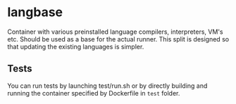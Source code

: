 # langbase
Container with various preinstalled language compilers, interpreters, VM's etc. Should be used as a base for the actual runner. This split is designed so that updating the existing languages is simpler.  

## Tests
You can run tests by launching test/run.sh or by directly building and running the container specified by Dockerfile in `test` folder.